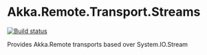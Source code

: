 # Akka.Remote.Transport.Streams
[![Build status](https://ci.appveyor.com/api/projects/status/aao95p52scr8qtrt/branch/master?svg=true)](https://ci.appveyor.com/project/JeffCyr/akka-remote-transport-streaming/branch/master)

Provides Akka.Remote transports based over System.IO.Stream
